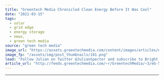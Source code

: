 ```yaml
---
title: "Greentech Media Chronicled Clean Energy Before It Was Cool"
date: "2021-03-15"
tags: 
  - solar
  - grid edge
  - energy storage
  - news,
  - green tech media
source: "green tech media"
image_url: "https://assets.greentechmedia.com/content/images/articles/evergreen-skull.jpg"
image_fp: "/assets/img/post_thumbnails/101.png"
lead: "Follow Julian on Twitter @JulianSpector and subscribe to Bright Ideas, his free weekly newsletter on the rise of clean energy. *** When your job involves occasionally illustrating the collapse of companies with a stock image of a skull, there’s a ris ..."
article_url: "http://feeds.greentechmedia.com/~r/GreentechMedia/~3/eG-5a2cCHgQ/greentech-media-shuts-down-clean-energy-rise"
---
```


---
